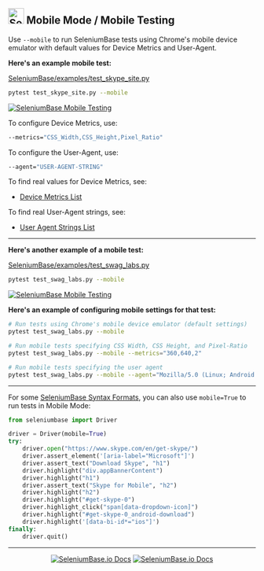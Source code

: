<!-- SeleniumBase Docs -->

## [<img src="https://seleniumbase.github.io/img/logo6.png" title="SeleniumBase" width="32">](https://github.com/seleniumbase/SeleniumBase/) Mobile Mode / Mobile Testing

Use ``--mobile`` to run SeleniumBase tests using Chrome's mobile device emulator with default values for Device Metrics and User-Agent.

<b>Here's an example mobile test:</b>

[SeleniumBase/examples/test_skype_site.py](https://github.com/seleniumbase/SeleniumBase/blob/master/examples/test_skype_site.py)

```zsh
pytest test_skype_site.py --mobile
```

[<img src="https://seleniumbase.github.io/cdn/gif/skype_mobile_test_2.gif" title="SeleniumBase Mobile Testing">](https://seleniumbase.github.io/cdn/gif/skype_mobile_test_2.gif)

To configure Device Metrics, use:

```zsh
--metrics="CSS_Width,CSS_Height,Pixel_Ratio"
```

To configure the User-Agent, use:

```zsh
--agent="USER-AGENT-STRING"
```

To find real values for Device Metrics, see:

* [Device Metrics List](https://gist.github.com/sidferreira/3f5fad525e99b395d8bd882ee0fd9d00)

To find real User-Agent strings, see:

* [User Agent Strings List](https://developers.whatismybrowser.com/useragents/explore/)

--------

<b>Here's another example of a mobile test:</b>

[SeleniumBase/examples/test_swag_labs.py](https://github.com/seleniumbase/SeleniumBase/blob/master/examples/test_swag_labs.py)

```zsh
pytest test_swag_labs.py --mobile
```

[<img src="https://seleniumbase.github.io/cdn/gif/swag_mobile_2.gif" alt="SeleniumBase Mobile Testing" title="SeleniumBase Mobile Testing">](https://seleniumbase.github.io/cdn/gif/swag_mobile.gif)

<b>Here's an example of configuring mobile settings for that test:</b>

```zsh
# Run tests using Chrome's mobile device emulator (default settings)
pytest test_swag_labs.py --mobile

# Run mobile tests specifying CSS Width, CSS Height, and Pixel-Ratio
pytest test_swag_labs.py --mobile --metrics="360,640,2"

# Run mobile tests specifying the user agent
pytest test_swag_labs.py --mobile --agent="Mozilla/5.0 (Linux; Android 9; Pixel 3 XL)"
```

--------

For some [SeleniumBase Syntax Formats](https://github.com/seleniumbase/SeleniumBase/blob/master/help_docs/syntax_formats.md), you can also use `mobile=True` to run tests in Mobile Mode:

```python
from seleniumbase import Driver

driver = Driver(mobile=True)
try:
    driver.open("https://www.skype.com/en/get-skype/")
    driver.assert_element('[aria-label="Microsoft"]')
    driver.assert_text("Download Skype", "h1")
    driver.highlight("div.appBannerContent")
    driver.highlight("h1")
    driver.assert_text("Skype for Mobile", "h2")
    driver.highlight("h2")
    driver.highlight("#get-skype-0")
    driver.highlight_click("span[data-dropdown-icon]")
    driver.highlight("#get-skype-0_android-download")
    driver.highlight('[data-bi-id*="ios"]')
finally:
    driver.quit()
```

--------

<p align="center"><div align="center"><a href="https://seleniumbase.io">
<img src="https://img.shields.io/badge/docs-%20seleniumbase.io-11BBDD.svg" alt="SeleniumBase.io Docs" /></a> <a href="https://github.com/seleniumbase/SeleniumBase"><img src="https://img.shields.io/badge/✅%20💛%20View%20Code-on%20GitHub%20🌎%20🚀-02A79E.svg" alt="SeleniumBase.io Docs" /></a></div></p>
